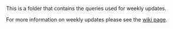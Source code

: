 This is a folder that contains the queries used for weekly updates.

For more information on weekly updates please see the [wiki page](https://github.com/gbarthm/access_info/wiki/weekly-updates).